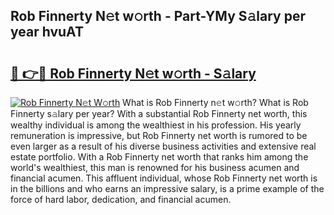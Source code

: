 ## Rob Finnerty N𝚎t w𝚘rth - Part-YMy S𝚊lary per year hvuAT

# <h2><a href="http://gc123al.nevu.top/?p=Rob+Finnerty">🔗 👉🔴 Rob Finnerty N𝚎t w𝚘rth - S𝚊lary</a></h2>

[![Rob Finnerty N𝚎t W𝚘rth](https://i.imgur.com/Oavwk0R.jpeg)](http://gc123al.nevu.top/?p=Rob+Finnerty)
What is Rob Finnerty n𝚎t w𝚘rth? What is Rob Finnerty s𝚊lary per year?
With a substantial Rob Finnerty net worth, this wealthy individual is among the wealthiest in his profession. His yearly remuneration is impressive, but Rob Finnerty net worth is rumored to be even larger as a result of his diverse business activities and extensive real estate portfolio. With a Rob Finnerty net worth that ranks him among the world's wealthiest, this man is renowned for his business acumen and financial acumen. This affluent individual, whose Rob Finnerty net worth is in the billions and who earns an impressive salary, is a prime example of the force of hard labor, dedication, and financial acumen.

